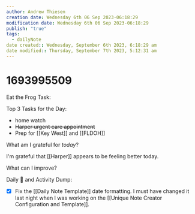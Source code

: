 ```yaml
---
author: Andrew Thiesen
creation date: Wednesday 6th 06 Sep 2023-06:18:29
modification date: Wednesday 6th 06 Sep 2023-06:18:29
publish: "true"
tags:
  - dailyNote
date created:: Wednesday, September 6th 2023, 6:18:29 am
date modified:: Thursday, September 7th 2023, 5:12:31 am
---
```

# 1693995509

Eat the Frog Task:

Top 3 Tasks for the Day:

- home watch
- ~~Harper urgent care appointment~~ 
- Prep for [[Key West]] and [[FLDOH]]
  

What am I grateful for *today*?

I'm grateful that [[Harper]] appears to be feeling better today. 

What can I improve?

Daily 🧠 and Activity Dump:

- [x] Fix the [[Daily Note Template]] date formatting. I must have changed it last night when I was working on the [[Unique Note Creator Configuration and Template]].
